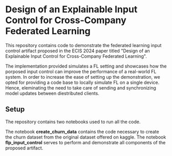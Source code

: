 # Design of an Explainable Input Control for Cross-Company Federated Learning

This repository contains code to demonstrate the federated learning input control artifact proposed in the ECIS 2024 paper titled "Design of an Explainable Input Control for Cross-Company Federated Learning".

The implementation provided simulates a FL setting and showcases how the porposed input control can improve the performance of a real-world FL system.
In order to increase the ease of setting up the demonstration, we opted for providing a code base to locally simulate FL on a single device. Hence, eleminating the need to take care of sending and synchronizing model updates between diestributed clients.

## Setup
The repository contains two notebooks used to run all the code.

The notebook **create_churn_data** contains the code necessary to create the churn dataset from the original dataset offered on kaggle.
The notebook **flp_input_control** serves to perform and demonstrate all components of the proposed artifact.
